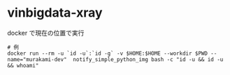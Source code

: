 # vinbigdata-xray

docker で現在の位置で実行
```
# 例
docker run --rm -u `id -u`:`id -g` -v $HOME:$HOME --workdir $PWD --name="murakami-dev"  notify_simple_python_img bash -c "id -u && id -u && whoami"
```

